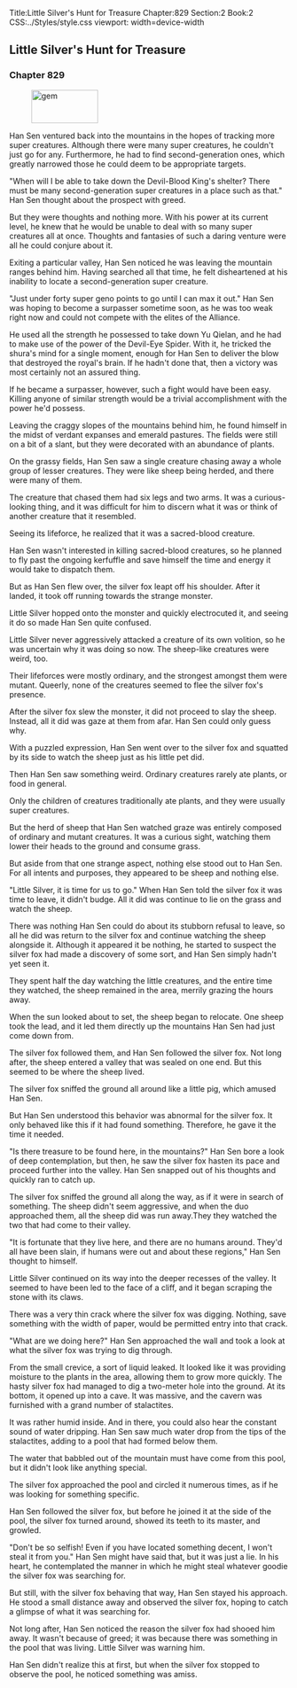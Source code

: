 Title:Little Silver's Hunt for Treasure 
Chapter:829 
Section:2 
Book:2 
CSS:../Styles/style.css 
viewport: width=device-width
  
## Little Silver's Hunt for Treasure
### Chapter 829
  
<figure>
	<img src="../Images/gem.gif" alt="gem" id="gem" width="120" height="60" />
</figure>
  

  
Han Sen ventured back into the mountains in the hopes of tracking more super creatures. Although there were many super creatures, he couldn't just go for any. Furthermore, he had to find second-generation ones, which greatly narrowed those he could deem to be appropriate targets.

"When will I be able to take down the Devil-Blood King's shelter? There must be many second-generation super creatures in a place such as that." Han Sen thought about the prospect with greed.

But they were thoughts and nothing more. With his power at its current level, he knew that he would be unable to deal with so many super creatures all at once. Thoughts and fantasies of such a daring venture were all he could conjure about it.

Exiting a particular valley, Han Sen noticed he was leaving the mountain ranges behind him. Having searched all that time, he felt disheartened at his inability to locate a second-generation super creature.

"Just under forty super geno points to go until I can max it out." Han Sen was hoping to become a surpasser sometime soon, as he was too weak right now and could not compete with the elites of the Alliance.

He used all the strength he possessed to take down Yu Qielan, and he had to make use of the power of the Devil-Eye Spider. With it, he tricked the shura's mind for a single moment, enough for Han Sen to deliver the blow that destroyed the royal's brain. If he hadn't done that, then a victory was most certainly not an assured thing.

If he became a surpasser, however, such a fight would have been easy. Killing anyone of similar strength would be a trivial accomplishment with the power he'd possess.

Leaving the craggy slopes of the mountains behind him, he found himself in the midst of verdant expanses and emerald pastures. The fields were still on a bit of a slant, but they were decorated with an abundance of plants.

On the grassy fields, Han Sen saw a single creature chasing away a whole group of lesser creatures. They were like sheep being herded, and there were many of them.

The creature that chased them had six legs and two arms. It was a curious-looking thing, and it was difficult for him to discern what it was or think of another creature that it resembled.

Seeing its lifeforce, he realized that it was a sacred-blood creature.

Han Sen wasn't interested in killing sacred-blood creatures, so he planned to fly past the ongoing kerfuffle and save himself the time and energy it would take to dispatch them.

But as Han Sen flew over, the silver fox leapt off his shoulder. After it landed, it took off running towards the strange monster.

Little Silver hopped onto the monster and quickly electrocuted it, and seeing it do so made Han Sen quite confused.

Little Silver never aggressively attacked a creature of its own volition, so he was uncertain why it was doing so now. The sheep-like creatures were weird, too.

Their lifeforces were mostly ordinary, and the strongest amongst them were mutant. Queerly, none of the creatures seemed to flee the silver fox's presence.

After the silver fox slew the monster, it did not proceed to slay the sheep. Instead, all it did was gaze at them from afar. Han Sen could only guess why.

With a puzzled expression, Han Sen went over to the silver fox and squatted by its side to watch the sheep just as his little pet did.

Then Han Sen saw something weird. Ordinary creatures rarely ate plants, or food in general.

Only the children of creatures traditionally ate plants, and they were usually super creatures.

But the herd of sheep that Han Sen watched graze was entirely composed of ordinary and mutant creatures. It was a curious sight, watching them lower their heads to the ground and consume grass.

But aside from that one strange aspect, nothing else stood out to Han Sen. For all intents and purposes, they appeared to be sheep and nothing else.

"Little Silver, it is time for us to go." When Han Sen told the silver fox it was time to leave, it didn't budge. All it did was continue to lie on the grass and watch the sheep.

There was nothing Han Sen could do about its stubborn refusal to leave, so all he did was return to the silver fox and continue watching the sheep alongside it. Although it appeared it be nothing, he started to suspect the silver fox had made a discovery of some sort, and Han Sen simply hadn't yet seen it.

They spent half the day watching the little creatures, and the entire time they watched, the sheep remained in the area, merrily grazing the hours away.

When the sun looked about to set, the sheep began to relocate. One sheep took the lead, and it led them directly up the mountains Han Sen had just come down from.

The silver fox followed them, and Han Sen followed the silver fox. Not long after, the sheep entered a valley that was sealed on one end. But this seemed to be where the sheep lived.

The silver fox sniffed the ground all around like a little pig, which amused Han Sen.

But Han Sen understood this behavior was abnormal for the silver fox. It only behaved like this if it had found something. Therefore, he gave it the time it needed.

"Is there treasure to be found here, in the mountains?" Han Sen bore a look of deep contemplation, but then, he saw the silver fox hasten its pace and proceed further into the valley. Han Sen snapped out of his thoughts and quickly ran to catch up.

The silver fox sniffed the ground all along the way, as if it were in search of something. The sheep didn't seem aggressive, and when the duo approached them, all the sheep did was run away.They they watched the two that had come to their valley.

"It is fortunate that they live here, and there are no humans around. They'd all have been slain, if humans were out and about these regions," Han Sen thought to himself.

Little Silver continued on its way into the deeper recesses of the valley. It seemed to have been led to the face of a cliff, and it began scraping the stone with its claws.

There was a very thin crack where the silver fox was digging. Nothing, save something with the width of paper, would be permitted entry into that crack.

"What are we doing here?" Han Sen approached the wall and took a look at what the silver fox was trying to dig through.

From the small crevice, a sort of liquid leaked. It looked like it was providing moisture to the plants in the area, allowing them to grow more quickly. The hasty silver fox had managed to dig a two-meter hole into the ground. At its bottom, it opened up into a cave. It was massive, and the cavern was furnished with a grand number of stalactites.

It was rather humid inside. And in there, you could also hear the constant sound of water dripping. Han Sen saw much water drop from the tips of the stalactites, adding to a pool that had formed below them.

The water that babbled out of the mountain must have come from this pool, but it didn't look like anything special.

The silver fox approached the pool and circled it numerous times, as if he was looking for something specific.

Han Sen followed the silver fox, but before he joined it at the side of the pool, the silver fox turned around, showed its teeth to its master, and growled.

"Don't be so selfish! Even if you have located something decent, I won't steal it from you." Han Sen might have said that, but it was just a lie. In his heart, he contemplated the manner in which he might steal whatever goodie the silver fox was searching for.

But still, with the silver fox behaving that way, Han Sen stayed his approach. He stood a small distance away and observed the silver fox, hoping to catch a glimpse of what it was searching for.

Not long after, Han Sen noticed the reason the silver fox had shooed him away. It wasn't because of greed; it was because there was something in the pool that was living. Little Silver was warning him.

Han Sen didn't realize this at first, but when the silver fox stopped to observe the pool, he noticed something was amiss.